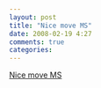 ```yaml
---
layout: post
title: "Nice move MS"
date: 2008-02-19 4:27
comments: true
categories: 
---
```


<a href="http://www.builderau.com.au/news/soa/Microsoft-to-give-students-free-developer-tools-/0,339028227,339286086,00.htm">Nice move MS</a><br/>
